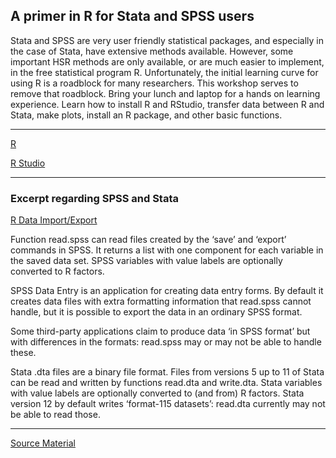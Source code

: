 ## A primer in R for Stata and SPSS users

Stata and SPSS are very user friendly statistical packages, and especially in the case of Stata,
have extensive methods available. However, some important HSR methods are only available, or are
much easier to implement, in the free statistical program R. Unfortunately, the initial learning
curve for using R is a roadblock for many researchers. This workshop serves to remove that roadblock.
Bring your lunch and laptop for a hands on learning experience. Learn how to install R and RStudio,
transfer data between R and Stata, make plots, install an R package, and other basic functions.

---

[R](http://cran.us.r-project.org/)

[R Studio](https://www.rstudio.com/)

---

### Excerpt regarding SPSS and Stata

[R Data Import/Export](http://cran.r-project.org/doc/manuals/r-release/R-data.html)

Function read.spss can read files created by the ‘save’ and ‘export’ commands in SPSS.
It returns a list with one component for each variable in the saved data set.
SPSS variables with value labels are optionally converted to R factors.

SPSS Data Entry is an application for creating data entry forms.
By default it creates data files with extra formatting information that read.spss cannot handle,
but it is possible to export the data in an ordinary SPSS format.

Some third-party applications claim to produce data ‘in SPSS format’ but with differences in the formats:
read.spss may or may not be able to handle these.

Stata .dta files are a binary file format.
Files from versions 5 up to 11 of Stata can be read and written by functions read.dta and write.dta.
Stata variables with value labels are optionally converted to (and from) R factors.
Stata version 12 by default writes ‘format-115 datasets’: read.dta currently may not be able to read those. 

---

[Source Material](https://github.com/couthcommander/basicR)
